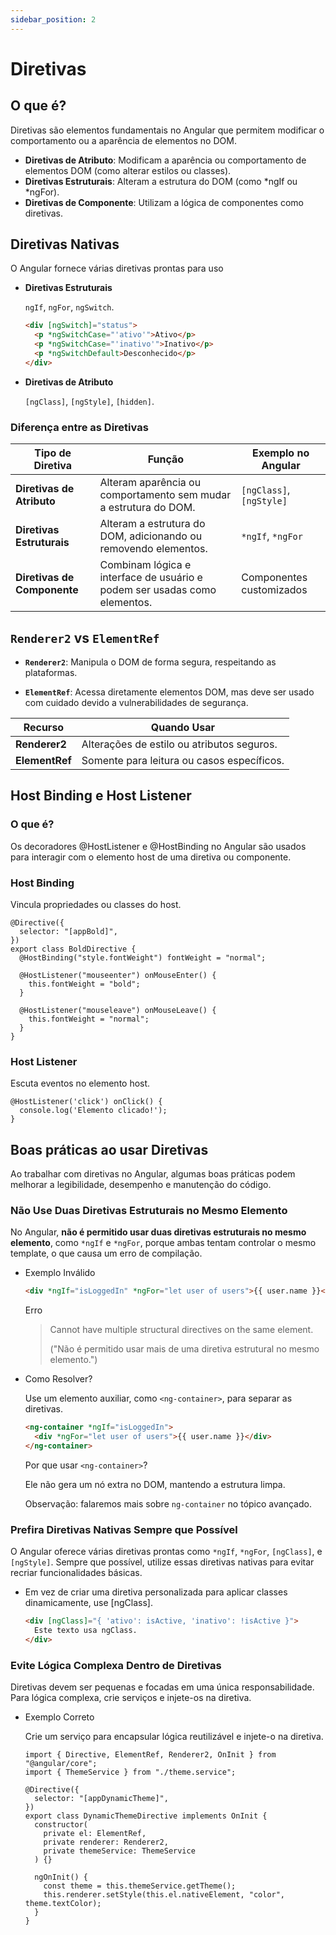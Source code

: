 ```yaml
---
sidebar_position: 2
---
```


# Diretivas

## O que é?

Diretivas são elementos fundamentais no Angular que permitem modificar o comportamento ou a aparência de elementos no DOM.

- **Diretivas de Atributo**: Modificam a aparência ou comportamento de elementos DOM (como alterar estilos ou classes).
- **Diretivas Estruturais**: Alteram a estrutura do DOM (como *ngIf ou *ngFor).
- **Diretivas de Componente**: Utilizam a lógica de componentes como diretivas.

## Diretivas Nativas

O Angular fornece várias diretivas prontas para uso

- **Diretivas Estruturais**

  `ngIf`, `ngFor`, `ngSwitch`.

  ```html showLineNumbers
  <div [ngSwitch]="status">
    <p *ngSwitchCase="'ativo'">Ativo</p>
    <p *ngSwitchCase="'inativo'">Inativo</p>
    <p *ngSwitchDefault>Desconhecido</p>
  </div>
  ```

- **Diretivas de Atributo**

  `[ngClass]`, `[ngStyle]`, `[hidden]`.

### Diferença entre as Diretivas

| **Tipo de Diretiva**        | **Função**                                                                | **Exemplo no Angular**   |
| --------------------------- | ------------------------------------------------------------------------- | ------------------------ |
| **Diretivas de Atributo**   | Alteram aparência ou comportamento sem mudar a estrutura do DOM.          | `[ngClass]`, `[ngStyle]` |
| **Diretivas Estruturais**   | Alteram a estrutura do DOM, adicionando ou removendo elementos.           | `*ngIf`, `*ngFor`        |
| **Diretivas de Componente** | Combinam lógica e interface de usuário e podem ser usadas como elementos. | Componentes customizados |

## `Renderer2` vs `ElementRef`

- **`Renderer2`**: Manipula o DOM de forma segura, respeitando as plataformas.

- **`ElementRef`**: Acessa diretamente elementos DOM, mas deve ser usado com cuidado devido a vulnerabilidades de segurança.

| Recurso        | Quando Usar                                |
| -------------- | ------------------------------------------ |
| **Renderer2**  | Alterações de estilo ou atributos seguros. |
| **ElementRef** | Somente para leitura ou casos específicos. |

## Host Binding e Host Listener

### O que é?

Os decoradores @HostListener e @HostBinding no Angular são usados para interagir com o elemento host de uma diretiva ou componente.

### Host Binding

Vincula propriedades ou classes do host.

```tsx showLineNumbers title="bold.directive.ts"
@Directive({
  selector: "[appBold]",
})
export class BoldDirective {
  @HostBinding("style.fontWeight") fontWeight = "normal";

  @HostListener("mouseenter") onMouseEnter() {
    this.fontWeight = "bold";
  }

  @HostListener("mouseleave") onMouseLeave() {
    this.fontWeight = "normal";
  }
}
```

### Host Listener

Escuta eventos no elemento host.

```tsx showLineNumbers
@HostListener('click') onClick() {
  console.log('Elemento clicado!');
}
```

## Boas práticas ao usar Diretivas

Ao trabalhar com diretivas no Angular, algumas boas práticas podem melhorar a legibilidade, desempenho e manutenção do código.

### Não Use Duas Diretivas Estruturais no Mesmo Elemento

No Angular, **não é permitido usar duas diretivas estruturais no mesmo elemento**, como `*ngIf` e `*ngFor`, porque ambas tentam controlar o mesmo template, o que causa um erro de compilação.

- Exemplo Inválido

  ```html showLineNumbers
  <div *ngIf="isLoggedIn" *ngFor="let user of users">{{ user.name }}</div>
  ```

  Erro

  > Cannot have multiple structural directives on the same element.
  >
  > ("Não é permitido usar mais de uma diretiva estrutural no mesmo elemento.")

- Como Resolver?

  Use um elemento auxiliar, como `<ng-container>`, para separar as diretivas.

  ```html showLineNumbers
  <ng-container *ngIf="isLoggedIn">
    <div *ngFor="let user of users">{{ user.name }}</div>
  </ng-container>
  ```

  Por que usar `<ng-container>`?

  Ele não gera um nó extra no DOM, mantendo a estrutura limpa.

  Observação: falaremos mais sobre `ng-container` no tópico avançado.

### Prefira Diretivas Nativas Sempre que Possível

O Angular oferece várias diretivas prontas como `*ngIf`, `*ngFor`, `[ngClass]`, e `[ngStyle]`. Sempre que possível, utilize essas diretivas nativas para evitar recriar funcionalidades básicas.

- Em vez de criar uma diretiva personalizada para aplicar classes dinamicamente, use [ngClass].

  ```html showLineNumbers
  <div [ngClass]="{ 'ativo': isActive, 'inativo': !isActive }">
    Este texto usa ngClass.
  </div>
  ```

### Evite Lógica Complexa Dentro de Diretivas

Diretivas devem ser pequenas e focadas em uma única responsabilidade. Para lógica complexa, crie serviços e injete-os na diretiva.

- Exemplo Correto

  Crie um serviço para encapsular lógica reutilizável e injete-o na diretiva.

  ```tsx showLineNumbers title="dynamic-theme.directive.ts"
  import { Directive, ElementRef, Renderer2, OnInit } from "@angular/core";
  import { ThemeService } from "./theme.service";

  @Directive({
    selector: "[appDynamicTheme]",
  })
  export class DynamicThemeDirective implements OnInit {
    constructor(
      private el: ElementRef,
      private renderer: Renderer2,
      private themeService: ThemeService
    ) {}

    ngOnInit() {
      const theme = this.themeService.getTheme();
      this.renderer.setStyle(this.el.nativeElement, "color", theme.textColor);
    }
  }
  ```
